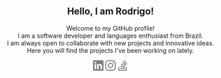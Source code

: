 <h2 align="center">Hello, I am Rodrigo!</h2>

<p align="center">Welcome to my GitHub profile!<br>I am a software developer and languages enthusiast from Brazil.<br>I am always open to collaborate with new projects and innovative ideas.<br>Here you will find the projects I've been working on lately.</p>

<div align="center">

[<img height="24" width="24" src="https://github.com/rodriados/rodriados/blob/assets/profile/linkedin.svg" />][linkedin]
[<img height="24" width="24" src="https://github.com/rodriados/rodriados/blob/assets/profile/instagram.svg" />][instagram]
[<img height="24" width="24" src="https://github.com/rodriados/rodriados/blob/assets/profile/stackoverflow.svg" />][stack-overflow]

</div>

[linkedin]: https://www.linkedin.com/in/rodriados
[instagram]: https://instagram.com/rodriados
[stack-overflow]: https://stackoverflow.com/users/story/1918678
